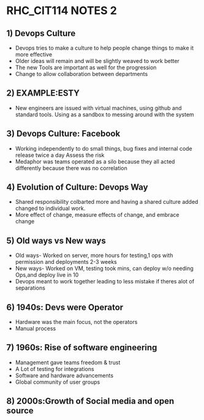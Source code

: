 # RHC_CIT114 NOTES 2
## 1) Devops Culture
- Devops tries to make a culture to help people change things to make it more effective
- Older ideas will remain and will be slightly weaved to work better
- The new Tools are important as well for the progression
- Change to allow collaboration between departments
## 2) EXAMPLE:ESTY
- New engineers are issued with virtual machines, using github and standard tools. 
Using as a sandbox to messing around with the system
## 3) Devops Culture: Facebook
- Working independently to do small things, bug fixes and internal code release twice a day
Assess the risk
- Medaphor was teams operated as a silo because they all acted differently because there was no correlation 
## 4) Evolution of Culture: Devops Way 
- Shared responsibility colbarted more and having a shared culture added changed to individual work.
- More effect of change, measure effects of change, and embrace change
## 5) Old ways vs New ways
- Old ways- Worked on server, more hours for testing,1 ops with permission and deployments 2-3 weeks
- New ways- Worked on VM, testing took mins, can deploy w/o needing Ops,and deploy live in 10
- Devops meant to work together leading to less mistake if theres alot of separations 
## 6) 1940s: Devs were Operator
- Hardware was the main focus, not the operators 
- Manual process
## 7) 1960s: Rise of software engineering
- Management gave teams freedom & trust
- A Lot of testing for integrations 
- Software and hardware advancements 
- Global community of user groups 
## 8) 2000s:Growth of Social media and open source
